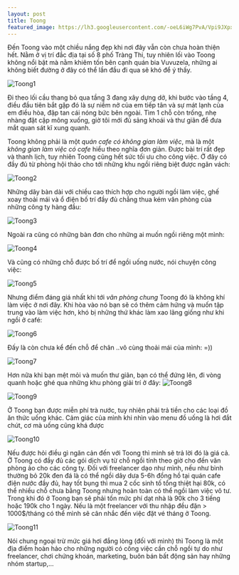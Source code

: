 ```yaml
---
layout: post
title: Toong
featured_image: https://lh3.googleusercontent.com/-oeL6iWg7PvA/Vpi9JXpx0NI/AAAAAAAAAak/NrHTzQDxZ1AutxrXCVTvgdoS_iAa-u1sQCCo/s0/toong-locations-details-trangthi-pic4-05012016c7b1f8e7708c7c7d968ea9f60778039a.jpg
---
```


Đến Toong vào một chiều nắng đẹp khi nơi đây vẫn còn chưa hoàn thiện hết. Nằm ở vị trí đắc địa tại số 8 phố Tràng Thi, tuy nhiên lối vào Toong không nổi bật mà nằm khiêm tốn bên cạnh quán bia Vuvuzela, những ai không biết đường ở đây có thể lần đầu đi qua sẽ khó để ý thấy.

![Toong1](https://lh3.googleusercontent.com/xulfUfmYielp7-uJuuWGgl-CVngPN041QesjCkhTytq7B-Zd37zuhUj4abN-2mtqsAedrEdm2YfQRgHTIpdx2OQ7vbgDk5VaD1DgtsONmOms6yBn_0ZKyb2sjq8miw0T42Tnhx9cnLeF-Dq81DiPIn-OsmmhS9Zdp7F38PsK3zHFjLxHqhomzy-rGgb6-U44DZR-_9mJL9VxUxYc4IWsNEVov4NJR3NrbInNrkvxCIkCZT7A7b3_dG9iP7OCgoMpXgEIItio3p7q6OKIEKWwFdVm9MFoXvgORMulkxvDztRcbR6vXkaS2vOgsWqOvrZpCxtW5B8Q5ChqypwZNAl7fNtPvSwMJ_cZu3vDjTCLJL6ekFx_Ecu9zLJp5dT9UqbGJvaWE2lq2zuJkpM87slhheU5LjbxsMYO-Fa223n7kAZ3lkA1Yr69XtjskkhnglQw0BkAtg2RkvNhOyxMKFe1HoRpk8ftyMv5cz0lkzvL2GjU_DkyiMloL-bAC0aHfM33OhvzqkBDW3uGtvM_K0WIug=w859-h644-no)

Đi theo lối cầu thang bỏ qua tầng 3 đang xây dựng dở, khi bước vào tầng 4, điều đầu tiên bắt gặp đó là sự niềm nở của em tiếp tân và sự mát lạnh của em điều hòa, đập tan cái nóng bức bên ngoài. Tìm 1 chỗ còn trống, nhẹ nhàng đặt cặp mông xuống, giờ tôi mới đủ sảng khoái và thư giãn để đưa mắt quan sát kĩ xung quanh.

Toong không phải là một _quán cafe có không gian làm việc_, mà là một _không gian làm việc có cafe_ hiểu theo nghĩa đơn giản. Được bài trí rất đẹp và thanh lịch, tuy nhiên Toong cũng hết sức tối ưu cho công việc. Ở đây có đầy đủ từ phòng hội thảo cho tới những khu ngồi riêng biệt được ngăn vách:

![Toong2](https://lh3.googleusercontent.com/0N-IfDwcFUpZvAKo9Eed4QZGs73EXznbdXK4wMNNeiwlHNToTxJUxkqxpjIjN6Y8G5x-t8MskbNCJblQCD-C6hCMJprfILfOfC4JFpvtJk53XS3LPr1bjZqUljpw7WKv6x1NVcKPoWf_jnbo9T8x6UCsMy_Z3GPbFAd6aUr6aVD4vlCjS-9RxZCSq5LvaWhG4wGxJovuJUM4_QNi-LZVRn-8D19z3jlt6EC6Zd99yKRUbxCaU_KIYAyaKeoCG8gCJg8OZycd07OFaEP14hrxOmYytvJJ9FQs3f6mTAZibo_mmazgiwTUYeRgTwGMBm0iRTHHSXAZ2EJPYcMjx3KyOs6xq6Wx47wPQvI34vWke8HJHS5DZRd4T_crQ16RdbOY4brbrQ3nA1V8u_sr2ls61wcbDPS9lAE28078BXMh3KNIRtJvfdE9K_qbV3_s0dPmlKUFHRD_63hp859KLLpWYvUjPqbSo_n3FztsQgcQhFWGyeQvP0CGtW-1nh8S3T-imeW4NiPDiFRks1AEVVPAbw=w859-h644-no)

Những dãy bàn dài với chiều cao thích hợp cho người ngồi làm việc, ghế xoay thoải mái và ổ điện bố trí đầy đủ
chẳng thua kém văn phòng của những công ty hàng đầu:

![Toong3](https://lh3.googleusercontent.com/U_7AsXLVImIImGG5r4sFxnTmULEo6a2PR7TJAka40OF3t9LW_uS2vhbhJg655fBB8cF8PyLl6uIrU3P5UmIzu8Rcr5IGtMlZfXFQI5hSiJb54kK-5HgmrMJCihY4nmMxmMclg-LVa0WaEHByRasRinsBKgJiprzkvvAKGrZ-MXzh4AI_hm01eo4qWC0Eln0OOxzIIYeSFyCkGd9Mdc0sauSm33GrXguWgIV4Vmd3U10SLTXFmxMZ4DN1CcMAS7ohZEb2jBnOtR4aN_XKl-L-Mqk7kycDFqNbNQaKbzbNWOvm_bRETi2G6cxu_I8UKwdJSezCsWC1zEUO9EN7NTi4cXDerTKh7a8d6mfpEORnJhP7xe-kF4XF-yDGsLTdKLlzKuEQZN7uu2TmxmPQbsocK7ZpzBzD_sFE37owaRKMz4kb3_Xj9etAFe95QhbzJ8BQkJgIbqc3yNxIGHbOmMZ_twwgwfq1I-JSR25QzDvm5r7g6f7t2Yo4PioeFbf0TDssHWR5ReBGgJxh_UU09xjUiA=w483-h644-no)

Ngoài ra cũng có những bàn đơn cho những ai muốn ngồi riêng một mình:

![Toong4](https://lh3.googleusercontent.com/Jpr7lIhvgrhuh5QRDGrL6LfqdiR1k64VKpBYH2sK9Q7yUbDRbjrhu8zh_d2st8GpiHhuf5WskJxEwRUAxtlBnCP0R7IzsIGqLjaUyMJVDwgxPvseT51JLLgnBBzIoZx6l8g3Guq0FImlGYu9dLVMZeVVxMCvN6CMHDJ1pcgfM7BVXPu_CugiWFfQdIVpaLMt1OBUmk_NkTfl4JlOme3gcCMg8cqxFzr6UegRQ__eHpx8cCj9-mDznDDL1CpeigVJKCAiw-syRF9Z-Rmed9-PKJ3_4G6CXBkHLebyCdM3XPXwB4afUpnEV_jCZCOULFT1f4Esgj5ydRWeR6OiQD0sKzFh0ZRVSMdw3Tbkaiy1d5CQJbFxAJxWBnl3tLmk9mtDzuwwCrVRz4KKLjmrn15ljJ6PPqfvrIvPZFGLfMruHe6DFz1Uw6q94XSRkQ-qCd-YDNeIrzrwee2Pe_ztQWRqXcMZNRWukRNWSq46Ys_Roto_aN9hk62Nwk0VHO4z2212eQtNyH_HDiBnHECKIybYRA=w483-h644-no)

Và cũng có những chỗ được bố trí để ngồi uống nước, nói chuyện công việc:

![Toong5](https://lh3.googleusercontent.com/rzytajh-nAYyadcVSSE6bnbkmkIgMyqV9GJCkwG3tLwCt97QhnQUW-ivWL5-1B5-8LoJDDNV42XmjDyxveXDUiTsiCidiAqSo4nzBCsV6z8Y-UZ0MSHiuwboGI-cnAz-KZXCY2t4-1gZk5i4ByFsXJJXp7sDAxXXRGcXLxLHl-ep_9BvQsmY5EkUjFHFzfBnSJ4NHihPwiLqnFSk2SnY-Meth5Wer6ePfELsykvcOayMh5WCw0s8uh1U8tg6_8gLyI5lCJq-DphPHYJPoYqHGDr9UjU02aJ2cs-oNB8EOowVn3fZ-aNWBBTlWDe_57cGeJ02W_X5Uey8wLgMyROLAmEIl_W1acEvMs1eIZuJa9Ky-1B-9f8tUdU9AeD3_tWphU3Wf4uKA_mBy8ZtR8cWBDHXml1aGfn8EG82vKkd9jlKUddtHllosz2yhO5NDt3nn2QOjeAvvUm1_k7s-YZQ-SOF5XNRWVwMxreqsE6PGI7YjfQgvFDMwvq7WYCQqmUrOheBHYMKk_yCJ5xLIe_FxA=w483-h644-no)

Nhưng điểm đáng giá nhất khi tới _văn phòng chung_ Toong đó là không khí làm việc ở nơi đây. Khi hòa vào nó bạn sẽ có thêm cảm hứng và muốn tập trung vào làm việc hơn, khó bị những thứ khác làm xao lãng giống như khi ngồi ở café:

![Toong6](https://lh3.googleusercontent.com/HFQA4rvqebLaXoa-Z1a7w8YWUaPkWl6Nbqr4Ruvtv38QTl4OFFreCDAC7pl3KoeiiDv1SBUVrMOFqCSI0uS5bf04Md9mXtpPLF_O6Kw73VvokXRpTtOG_lG6BM6FzC6iQ02ovRTZBtzwKRaYHo3EnaXvVJ3TkjaMSqqGdzuawFa5JGgABUSiCxK8epPgGSyQQz9sFpIkuEzkGu_C8aSy6THDVreo4VMOn5Ds1JDMZwJuvF72nOD9zZPAe9D9gaApcvEaDfKkNXniltz0GPIF6jnVB-67YsQ0_OCRM5dAvV4JsTW7dsI0eF1H-0eJn8nxMcF0fdIPXuU8RXrk566nHC_153Ir-awY9y_AgtR-Mav1J4iGiUizyjJaTAygtlJ_n6XMbVD3jmlsDYfP5I61zuANDCAeH7y7CoRUH0OOdzSY53CYmQZJ6o0hOSmQI9zK7YPqzpZWgyP_7XaPqVC80odFAoKC2uUViKboQHocvoSYM_W2N1MISMe4HtmJeBLvhW7Qts83zKsGCvhRWwsmgw=w859-h644-no)

Đấy là còn chưa kể đến chỗ để chân ..vô cùng thoải mái của mình: =))

![Toong7](https://lh3.googleusercontent.com/mFSs2NFb2TpTTt-_KJa4RPezexQq94HMWUXu_qCA1wlffsQC0jmaNdXQfCKiNl4r8oXxBVuIvouKx8jukbeak3KxP_GxfhLcfaKeA4TOAjPY3oXt8nGbQyJXSNhShLxxFbOyyAVIEjObCvOVUV8dgbD2wXUyg9HkgtQuhtPYEO48J2iD6tn3Hwyswazx6iutIgjK0FFVeilA8q3bdXdElIxLJXox2i7BhynLE0sI9FsBLtu0ZMk4OR9iEXFjpO_UaUs7P1-QvIIj6lu24bob2KgJFd451fUy3PNoUxTFii6TavxPJte3Ia0FTxEMusp3wDwgZGp5t7mQUkArFhVSTHpHaEzm6eEs1tIcfmjXcj7W-YfK7JEVWOSMinDmJtYjMhYm6F_CyLi6HqYhAjyOUP6_a32SLk1kliH3c_n9z2cBTyyvbqK--RE0xQrvUCFIwT8rIU_rXRSJgIaaM7xKDDXLvq8f7-WKWgdItrE68uQLzTaeQfCa_oEOch3sVib5mq7UCWrfVFh1emSEHZgWIQ=w483-h644-no)

Hơn nữa khi bạn mệt mỏi và muốn thư giãn, bạn có thể đứng lên, đi vòng quanh hoặc ghé qua những khu phòng giải trí ở đây:
![Toong8](https://lh3.googleusercontent.com/e6qaJCgWsak7GI9-Z9qrWourokOF6RJSi2G5-GicG4UW-XSMVLNWN6IPpMwNog_U9XkNGAB0X012k76bdfdgDwlwjJLbALv4EDJdOgyNSfkJ5cXCcnWs0Wlur7cWMDbAVVV4vDcK-Y5weUNy2IKdDznm_DpYBKYgoE9-Qnn65CwpOvBy_D_mJzqVlR5yeAzc_54Df7fu5KqZWooiNGWsGN7TJV1oXdfaMUpcy_C1XcM4LHt3nY9VC9HXV-LIcUfIc_ErTo5oSSGAdutcB7qsWkZCKbkHPeH0Rv20m7Be108MLJV3e1NksoSDeQhYXBxh6NHW6BvTAethJwe0KDSyfZB93wXkD6Noxa5dyPXi52h7XXR1WhJIkkL-Kqr7d9DiqCu5j5IskDCLZ3wUYEnnoC9H7ytJH5AbD1zlLRwuxgEEoel-sZMXiBmgoBzg5ib9bMpu_BTMgUHGuXYUuzCyWRyW4xvhIkXHPMbtVBqhUksWUbYlFdo86pv2YyA9WMuREGI0TA5N2KeQ10VG9tXZ6g=w859-h644-no)

![Toong9](https://lh3.googleusercontent.com/KEZLak1bWXhW3SMW3jcLv4lYwee5D9X1xAlZVitXd1FCcQUbhH7Mx2_3g4P-HAA_ggWUVnExoIezzqb5F_NZDkt2kKuDf_XyRD88Aue5XdXVAMJueGuvtwpc6Vf3Gvmqm1mbaSI-EO0dbRnGEqEUBWN4XR7XBPLdV4ORxXftUAHQlzPbr_632pm8uD-zksxAl6hrCNW45Qh5I79j-CqKGw1KrBnkbcR6Sov9kxBcS_6mZjMjh3dLggTAu7q9bobJiReCDgkULGqnQJ4-6dOAa3BrvN0BP9k7yx9ea_Y0F3hmDhPrAnY0WQPX-xgHv-OMMU2sZej5WiynGnDemjfXizfylHhd9o9H4sBPAA-chDj3nifH9x07M0sSumUyeONSjT2H4VPx9Orep3cwm7m8298PJazKk1WtvpOeIEDI1_CP8gkenfygtiJ3ve5OKRw4Z3EAljPfDYd2WqreUxK80j6pEr5AFRYyqjiWMBW_edXa5ptI1REd2f08gQlWGcDE2md4yhuWvKU5CPIbyvb9EA=w483-h644-no)

Ở Toong bạn được miễn phí trà nước, tuy nhiên phải trả tiền cho các loại đồ ăn thức uống khác. Cảm giác của mình khi nhìn vào menu đồ uống là hơi đắt chút, cơ mà uống cũng khá được

![Toong10](https://lh3.googleusercontent.com/rUyzRETtrM1nOzOpFlct9tMrJ52GSj6u5l_GoThjiDOkjnaOzSMKlXU1vwvBA-j1rwyexKDfFbZZqrOgecL321l4OYV6mXv1lbh16TSjvMdddwk8ku1r4HevP0ere-ZAEcOfe5aVZPyKhbQY8O5IcRToyPoxD851WIZx1FjekXtE9yhWFae2uC79bbIkyYy8wN_vYqDnfRI1FA1oojjhGx0xpSE5bk_yKkUQ3ExMpRY06U05Nvq38N9iBd_bVpxOTXRz8f5GvDY18G45_KIiVcRx8E2NiMryywhHgIjerr183AdBkaZJsTeXzRuid5LZAcAy8FnqeEeT7NlHcj_RqY3xZnn2IffxlWg13Qc08YW3ENWT0fQQL4VYBEKuSneQKJZAXZuSoCQvuAU475pJx89hjC-7HABCn33FKCEDBRQHMz_jB3GmbUpXAwtEaOw5bpKBiX0IaXfV3wY_YOwz0_y_jUuty6dSjQ18MvHhpc4XeX7OEaOOm5ug5OE7JHVbW2QrbG1E_s8SMIw6z6QkWg=w859-h644-no)

Nếu được hỏi điều gì ngăn cản đến với Toong thì mình sẽ trả lời đó là giá cả. Ở Toong có đầy đủ các gói dịch vụ từ chỗ ngồi tính theo giờ cho đến văn phòng ảo cho các công ty. Đối với freelancer dạo như mình, nếu như bình thường bỏ 20k đen đá là có thể ngồi dây dưa 5-6h đồng hồ tại quán cafe điện nước đầy đủ, hay tốt bụng thì mua 2 cốc sinh tố tổng thiệt hại 80k, có thể nhiều chỗ chưa bằng Toong nhưng hoàn toàn có thể ngồi làm việc vô tư. Trong khi đó ở Toong bạn sẽ phải tốn mức phí dạt nhà là 90k cho 3 tiếng hoặc 190k cho 1 ngày. Nếu là một freelancer với thu nhập đều đặn > 1000$/tháng có thể mình sẽ cân nhắc đến việc đặt vé tháng ở Toong.

![Toong11](https://lh3.googleusercontent.com/sFut89HzG-wGhjbD7YILFv_OqJk_tva7I7ZbVVB3k39UZ6dWKWMtgmO_NBwWkvX8jdA3ywCKiZ2uwQ16jn42Hr7mrAqpRunYMQJw5dOLJDN5vMpa1UeVvUzB_IVJ9XFXMRaME-vrUpmf0-6pQKQIV6dbtKySpW2M3UEG6KspjaJRQpprzaxfmuDyovGbEOK5QTC45g-c7Yb_sHtlI0dxAVD34O4PWs-kw6wE2ddHHvaTQcXXhIDqyTmMCAlx33lvq5IDp8BsDgOXmBrKrx4a7IjeuGKiCTd_ieAMg35fRyjb0FAXrK8mu6QI_tqgoYZTl1F8g6IwMYO_nh1Wk_XlUtO2Cre9cdTItibSE0XqZGPD0jdtmXc4xWn7FsRaUjRQT5pGSGXyjf4MFZkBEfVuj0kCOnOYbeaA7ULvMXb2WVzrlCNd0xSR7jr7u-io2dyJbn6UlcdSnZppn6BJI4iFGMik8Ptqz_K_ZXRKHgOASQ7JsAakNTlyQTRA6JfXXF7ywUnysAyEg4fvVWBsMz_4hg=w859-h644-no)

Nói chung ngoại trừ mức giá hơi đắng lòng (đối với mình) thì Toong là một địa điểm hoàn hảo cho những người có công việc cần chỗ ngồi tự do như freelancer, chơi chứng khoán, marketing, buôn bán bất động sản hay những nhóm startup,...